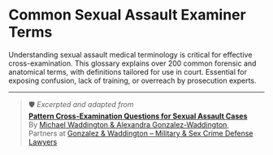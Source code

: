 # Common Sexual Assault Examiner Terms

Understanding sexual assault medical terminology is critical for effective cross-examination. This glossary explains over 200 common forensic and anatomical terms, with definitions tailored for use in court. Essential for exposing confusion, lack of training, or overreach by prosecution experts.

---

> 🛡️ *Excerpted and adapted from*  
> **[Pattern Cross-Examination Questions for Sexual Assault Cases](https://www.amazon.com/dp/B0DLSVQ2ZS)**  
> By [Michael Waddington & Alexandra Gonzalez-Waddington](https://ucmjdefense.com),  
> Partners at [Gonzalez & Waddington – Military & Sex Crime Defense Lawyers](https://ucmjdefense.com)
